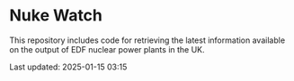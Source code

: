 # Nuke Watch

This repository includes code for retrieving the latest information available on the output of EDF nuclear power plants in the UK.

Last updated: 2025-01-15 03:15